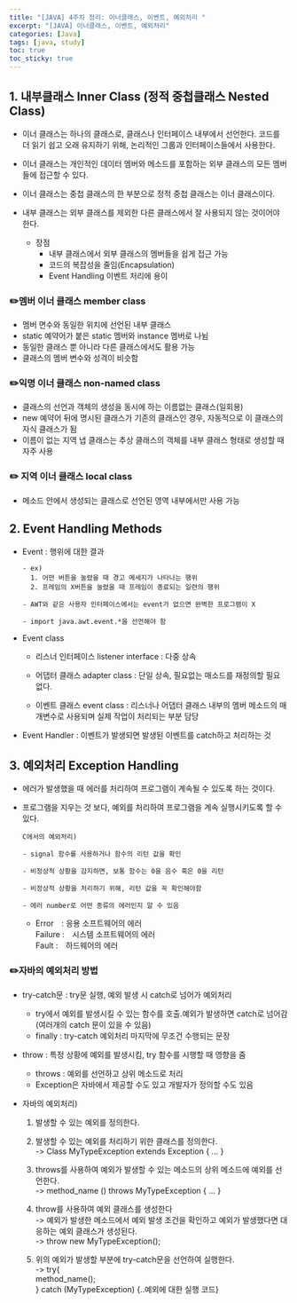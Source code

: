 ```yaml
---
title: "[JAVA] 4주차 정리: 이너클래스, 이벤트, 예외처리 "
excerpt: "[JAVA] 이너클래스, 이벤트, 예외처리"
categories: [Java]
tags: [java, study]
toc: true
toc_sticky: true
---
```


## 1. 내부클래스 Inner Class (정적 중첩클래스 Nested Class)

+ 이너 클래스는 하나의 클래스로, 클래스나 인터페이스 내부에서 선언한다. 코드를 더	읽기 쉽고 오래 유지하기 위해, 논리적인 그룹과 인터페이스들에서 사용한다.  
+ 이너 클래스는 개인적인 데이터 멤버와 메소드를 포함하는 외부 클래스의 모든 멤버들에 접근할 수 있다.
+ 이너 클래스는 중첩 클래스의 한 부분으로 정적 중첩 클래스는 이너 클래스이다.
+ 내부 클래스는 외부 클래스를 제외한 다른 클래스에서 잘 사용되지 않는 것이어야 한다.

    + 장점
      - 내부 클래스에서 외부 클래스의 멤버들을 쉽게 접근 가능
      - 코드의 복잡성을 줄임(Encapsulation)
      - Event Handling 이벤트 처리에 용이  

### ✏️멤버 이너 클래스 member class

- 멤버 면수와 동일한 위치에 선언된 내부 클래스  
- static 예약어가 붙은 static 멤버와 instance 멤버로 나뉨  
- 동일한 클래스 뿐 아니라 다른 클래스에서도 활용 가능  
- 클래스의 멤버 변수와 성격이 비슷함  

### ✏️익명 이너 클래스 non-named class 

+ 클래스의 선언과 객체의 생성을 동시에 하는 이름없는 클래스(일회용)
+ new 예약어 뒤에 명시된 클래스가 기존의 클래스인 경우, 자동적으로 이 클래스의 자식 클래스가 됨
+ 이름이 없는 지역 냅 클래스는 추상 클래스의 객체를 내부 클래스 형태로 생성할 때 자주 사용
	

### ✏️ 지역 이너 클래스 local class 

+ 메소드 안에서 생성되는 클래스로 선언된 영역 내부에서만 사용 가능


## 2. Event Handling Methods

* Event : 행위에 대한 결과  
  
  ```
  - ex)   
    1. 어떤 버튼을 눌렸을 때 경고 메세지가 나타나는 행위
    2. 프레임의 X버튼을 눌렸을 때 프레임이 종료되는 일련의 행위  
  
  - AWT와 같은 사용자 인터페이스에서는 event가 없으면 완벽한 프로그램이 X  
  
  - import java.awt.event.*을 선언해야 함
  ```  
	
* Event class
	- 리스너 인터페이스 listener interface : 다중 상속
	
    - 어댑터 클래스 adapter class : 단일 상속, 필요없는 매소드를 재정의할 필요 없다.
	
    - 이벤트 클래스 event class : 리스너나 어댑터 클래스 내부의 멤버 메소드의 매개변수로 사용되며 실제 작업이 처리되는 부분 담당
	
* Event Handler : 이벤트가 발생되면 발생된 이벤트를 catch하고 처리하는 것



## 3. 예외처리 Exception Handling
	
+ 에러가 발생했을 때 에러를 처리하여 프로그램이 계속될 수 있도록 하는 것이다.  
+ 프로그램을 지우는 것 보다, 예외를 처리하여 프로그램을 계속 실행시키도록 할 수 있다.

    ```
	C에서의 예외처리)  

    - signal 함수를 사용하거나 함수의 리턴 값을 확인
	
    - 비정상적 상황을 감지하면, 보통 함수는 0을 음수 혹은 0을 리턴
	
    - 비정상적 상황을 처리하기 위해, 리턴 값을 꼭 확인해야함
	
    - 에러 number로 어떤 종류의 에러인지 알 수 있음	
    ```  


	* Error　: 응용 소프트웨어의 에러  
	  Failure :　시스템 소프트웨어의 에러　  
	  Fault :　하드웨어의 에러  
  
  
### ✏️자바의 예외처리 방법
	
- try-catch문 : try문 실행, 예외 발생 시 catch로 넘어가 예외처리  
  - try에서 예외를 발생시킬 수 있는 함수를 호출.예외가 발생하면 catch로 넘어감 (여러개의 catch 문이 있을 수 있음)
  - finally : try-catch 예외처리 마지막에 무조건 수행되는 문장  
		
- throw : 특정 상황에 예외를 발생시킴, try 함수를 시행할 때 영향을 줌
	- throws : 예외를 선언하고 상위 메소드로 처리
	- Exception은 자바에서 제공할 수도 있고 개발자가 정의할 수도 있음  

- 자바의 예외처리)
	1. 발생할 수 있는 예외를 정의한다.
	  
	2. 발생할 수 있는 예외를 처리하기 위한 클래스를 정의한다.  
		-> Class MyTypeException extends Exception { ... }
	
    3. throws를 사용하여 예외가 발생할 수 있는 메소드의 상위 메소드에 예외를 선언한다.  
		-> method_name () throws MyTypeException { ... }
	
    4. throw를 사용하여 예외 클래스를 생성한다  
		-> 예외가 발생한 메소드에서 예외 발생 조건을 확인하고 예외가 발생했다면 대응하는 예외 클래스가 생성된다.  
		-> throw new MyTypeException();
	
    5. 위의 예외가 발생할 부분에 try-catch문을 선언하여 실행한다.  
		-> try{  
			method_name();  
			} catch (MyTypeException) {..예외에 대한 실행 코드}
